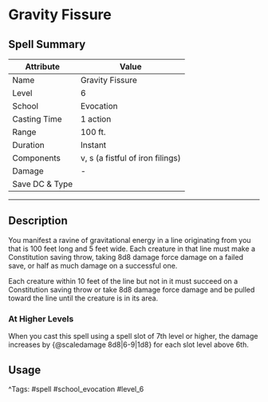 # Gravity Fissure

## Spell Summary

| Attribute        | Value                  |
|------------------|------------------------|
| Name             | Gravity Fissure                 |
| Level            | 6                |
| School           | Evocation          |
| Casting Time     | 1 action              |
| Range            | 100 ft.            |
| Duration         | Instant             |
| Components       | v, s (a fistful of iron filings)             |
| Damage           | -               |
| Save DC & Type   |              |

---

## Description

You manifest a ravine of gravitational energy in a line originating from you that is 100 feet long and 5 feet wide. Each creature in that line must make a Constitution saving throw, taking 8d8 damage force damage on a failed save, or half as much damage on a successful one.

Each creature within 10 feet of the line but not in it must succeed on a Constitution saving throw or take 8d8 damage force damage and be pulled toward the line until the creature is in its area.

### At Higher Levels
When you cast this spell using a spell slot of 7th level or higher, the damage increases by {@scaledamage 8d8|6-9|1d8} for each slot level above 6th.

## Usage


^Tags: #spell #school_evocation #level_6